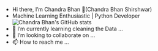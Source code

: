 - Hi there, I’m Chandra Bhan 👋(Chandra Bhan Shirshwar)
- Machine Learning Enthusiastic | Python Developer
![Chandra Bhan's GitHub stats](https://github-readme-stats.vercel.app/api?username=chandrabhan1707&show_icons=true&theme=radical)
- 🌱 I’m currently learning cleaning the Data ...
- 💞️ I’m looking to collaborate on ...
- 📫 How to reach me ...

<!---
chandrabhan1707/chandrabhan1707 is a ✨ special ✨ repository because its `README.md` (this file) appears on your GitHub profile.
You can click the Preview link to take a look at your changes.
--->
